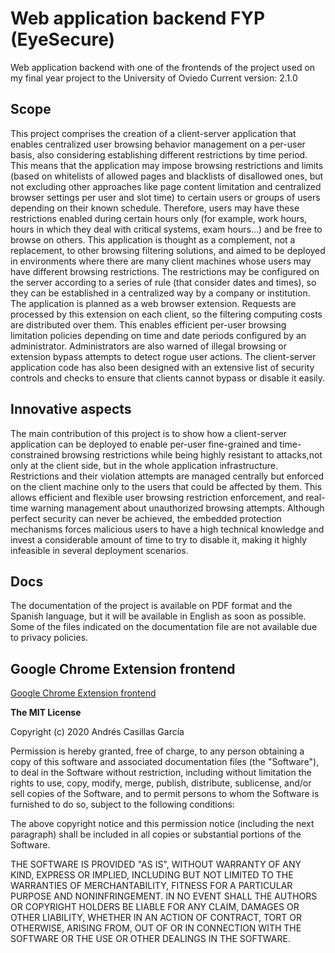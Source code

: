 # Web application backend FYP (EyeSecure)
Web application backend with one of the frontends of the project used on my final year project to the University of Oviedo
Current version: 2.1.0

## Scope
This project comprises the creation of a client-server application that enables centralized user browsing behavior management on a per-user basis, also considering establishing different restrictions by time period. This means that the application may impose browsing restrictions and limits (based on whitelists of allowed pages and blacklists of disallowed ones, but not excluding other approaches like page content limitation and centralized browser settings per user and slot time) to certain users or groups of users depending on their known schedule. Therefore, users may have these restrictions enabled during certain hours only (for example, work hours, hours in which they deal with critical systems, exam hours…) and be free to browse on others.
This application is thought as a complement, not a replacement, to other browsing filtering solutions, and aimed to be deployed in environments where there are many client machines whose users may have different browsing restrictions. The restrictions may be configured on the server according to a series of rule (that consider dates and times), so they can be established in a centralized way by a company or institution. The application is planned as a web browser extension. Requests are processed by this extension on each client, so the filtering computing costs are distributed over them. This enables efficient per-user browsing limitation policies depending on time and date periods configured by an administrator. Administrators are also warned of illegal browsing or extension bypass attempts to detect rogue user actions. The client-server application code has also been designed with an extensive list of security controls and checks to ensure that clients cannot bypass or disable it easily.

## Innovative aspects
The main contribution of this project is to show how a client-server application can be deployed to enable per-user fine-grained and time-constrained browsing restrictions while being highly resistant to attacks,not only at the client side, but in the whole application infrastructure. Restrictions and their violation attempts are managed centrally but enforced on the client machine only to the users that could be affected by them. This allows efficient and flexible user browsing restriction enforcement, and real-time warning management about unauthorized browsing attempts.
Although perfect security can never be achieved, the embedded protection mechanisms forces malicious users to have a high technical knowledge and invest a considerable amount of time to try to disable it, making it highly infeasible in several deployment scenarios.

## Docs
The documentation of the project is available on PDF format and the Spanish language, but it will be available in English as soon as possible.
Some of the files indicated on the documentation file are not available due to privacy policies.

## Google Chrome Extension frontend
[Google Chrome Extension frontend](https://github.com/acg96/pluginTFG)



**The MIT License**

Copyright (c) 2020 Andrés Casillas García

Permission is hereby granted, free of charge, to any person obtaining a copy of this software and associated documentation files (the "Software"), to deal in the Software without restriction, including without limitation the rights to use, copy, modify, merge, publish, distribute, sublicense, and/or sell copies of the Software, and to permit persons to whom the Software is furnished to do so, subject to the following conditions:

The above copyright notice and this permission notice (including the next paragraph) shall be included in all copies or substantial portions of the Software.

THE SOFTWARE IS PROVIDED "AS IS", WITHOUT WARRANTY OF ANY KIND, EXPRESS OR IMPLIED, INCLUDING BUT NOT LIMITED TO THE WARRANTIES OF MERCHANTABILITY, FITNESS FOR A PARTICULAR PURPOSE AND NONINFRINGEMENT. IN NO EVENT SHALL THE AUTHORS OR COPYRIGHT HOLDERS BE LIABLE FOR ANY CLAIM, DAMAGES OR OTHER LIABILITY, WHETHER IN AN ACTION OF CONTRACT, TORT OR OTHERWISE, ARISING FROM, OUT OF OR IN CONNECTION WITH THE SOFTWARE OR THE USE OR OTHER DEALINGS IN THE SOFTWARE.